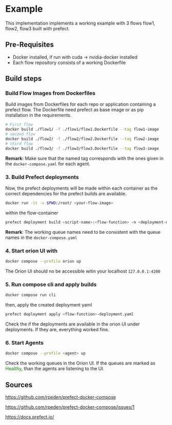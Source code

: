 # Example 
This implementation implements a working example with 3 flows flow1, flow2, flow3 built with prefect.

## Pre-Requisites
- Docker installed, if run with cuda -> nvidia-docker installed
- Each flow repository consists of a working Dockerfile

## Build steps

### Build Flow Images from Dockerfiles
Build images from Dockerfiles for each repo or application containing a prefect flow. The Dockerfile need prefect as base image or as pip installation in the requirements.

```bash
# First flow
docker build ./flow1/ -f ./flow1/flow1.Dockerfile --tag flow1-image
# second flow
docker build ./flow2/ -f ./flow2/flow2.Dockerfile --tag flow2-image
# third flow
docker build ./flow3/ -f ./flow3/flow3.Dockerfile --tag flow3-image
```
**Remark:** Make sure that the named tag corresponds with the ones given in the `docker-compose.yaml` for each agent.

### 3. Build Prefect deployments

Now, the prefect deployments will be made within each container as the correct dependencies for the prefect builds are available.

```bash
docker run -it -v $PWD:/root/ <your-flow-image> 
```

within the flow-container 
```bash
prefect deployment build <script-name>:<flow-function> -n <deployment-name> -q <working-queue-name>
```
**Remark**: The working queue names need to be consistent with the queue names in the `docker-compose.yaml`


### 4. Start orion UI with 
```bash
docker compose --profile orion up
```
The Orion UI should no be accessible witin your localhost `127.0.0.1:4200`

### 5. Run compose cli and apply builds
```bash
docker compose run cli
```
then, apply the created deployment yaml
```bash
prefect deployment apply <flow-function>-deployment.yaml
```
Check the if the deployments are available in the orion UI under deployments. If they are, everything worked fine.

### 6. Start Agents
```bash
docker compose --profile <agent> up
```
Check the working queues in the Orion UI. If the queues are marked as <span style="color:green">Healthy</span>, than the agents are listening to the UI.


## Sources

https://github.com/rpeden/prefect-docker-compose

https://github.com/rpeden/prefect-docker-compose/issues/1

https://docs.prefect.io/
